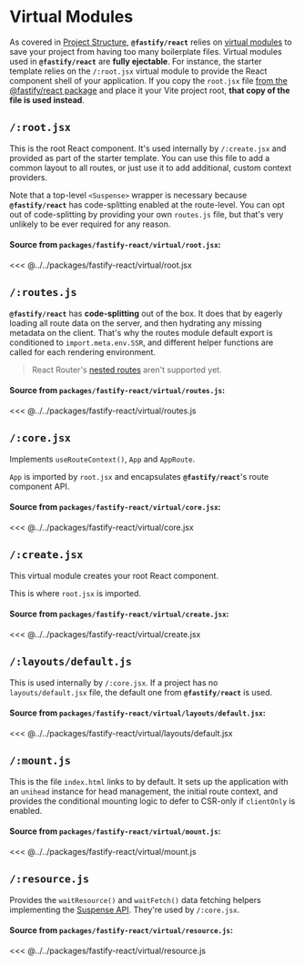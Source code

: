 # Virtual Modules

As covered in [Project Structure](/react/project-structure#smart-links), **`@fastify/react`** relies on [virtual modules](https://github.com/rollup/plugins/tree/master/packages/virtual) to save your project from having too many boilerplate files. Virtual modules used in **`@fastify/react`** are **fully ejectable**. For instance, the starter template relies on the `/:root.jsx` virtual module to provide the React component shell of your application. If you copy the `root.jsx` file [from the @fastify/react package](https://github.com/fastify/fastify-vite/blob/main/packages/fastify-react/virtual/root.jsx) and place it your Vite project root, **that copy of the file is used instead**.

## `/:root.jsx`

This is the root React component. It's used internally by `/:create.jsx` and provided as part of the starter template. You can use this file to add a common layout to all routes, or just use it to add additional, custom context providers.

Note that a top-level `<Suspense>` wrapper is necessary because **`@fastify/react`** has code-splitting enabled at the route-level. You can opt out of code-splitting by providing your own `routes.js` file, but that's very unlikely to be ever required for any reason.

#### Source from `packages/fastify-react/virtual/root.jsx`:

<<< @../../packages/fastify-react/virtual/root.jsx

## `/:routes.js`

**`@fastify/react`** has **code-splitting** out of the box. It does that by eagerly loading all route data on the server, and then hydrating any missing metadata on the client. That's why the routes module default export is conditioned to `import.meta.env.SSR`, and different helper functions are called for each rendering environment.

> React Router's [nested routes](https://reactrouter.com/docs/en/v6/getting-started/concepts#nested-routes) aren't supported yet.


#### Source from `packages/fastify-react/virtual/routes.js`:

<<< @../../packages/fastify-react/virtual/routes.js

## `/:core.jsx`

Implements `useRouteContext()`, `App` and `AppRoute`.

`App` is imported by `root.jsx` and encapsulates **`@fastify/react`**'s route component API.

#### Source from `packages/fastify-react/virtual/core.jsx`:

<<< @../../packages/fastify-react/virtual/core.jsx

## `/:create.jsx`

This virtual module creates your root React component.

This is where `root.jsx` is imported.

#### Source from `packages/fastify-react/virtual/create.jsx`:

<<< @../../packages/fastify-react/virtual/create.jsx

## `/:layouts/default.js`

This is used internally by `/:core.jsx`. If a project has no `layouts/default.jsx` file, the default one from **`@fastify/react`** is used.

#### Source from `packages/fastify-react/virtual/layouts/default.jsx`:

<<< @../../packages/fastify-react/virtual/layouts/default.jsx

## `/:mount.js`

This is the file `index.html` links to by default. It sets up the application with an `unihead` instance for head management, the initial route context, and provides the conditional mounting logic to defer to CSR-only if `clientOnly` is enabled.

#### Source from `packages/fastify-react/virtual/mount.js`:

<<< @../../packages/fastify-react/virtual/mount.js

## `/:resource.js`

Provides the `waitResource()` and `waitFetch()` data fetching helpers implementing the [Suspense API](https://17.reactjs.org/docs/concurrent-mode-suspense.html). They're used by `/:core.jsx`.

#### Source from `packages/fastify-react/virtual/resource.js`:

<<< @../../packages/fastify-react/virtual/resource.js
